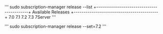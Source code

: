 '''
sudo subscription-manager release --list
+-------------------------------------------+
          Available Releases
+-------------------------------------------+
7.0
7.1
7.2
7.3
7Server
'''

'''
sudo subscription-manager release --set=7.2
'''
